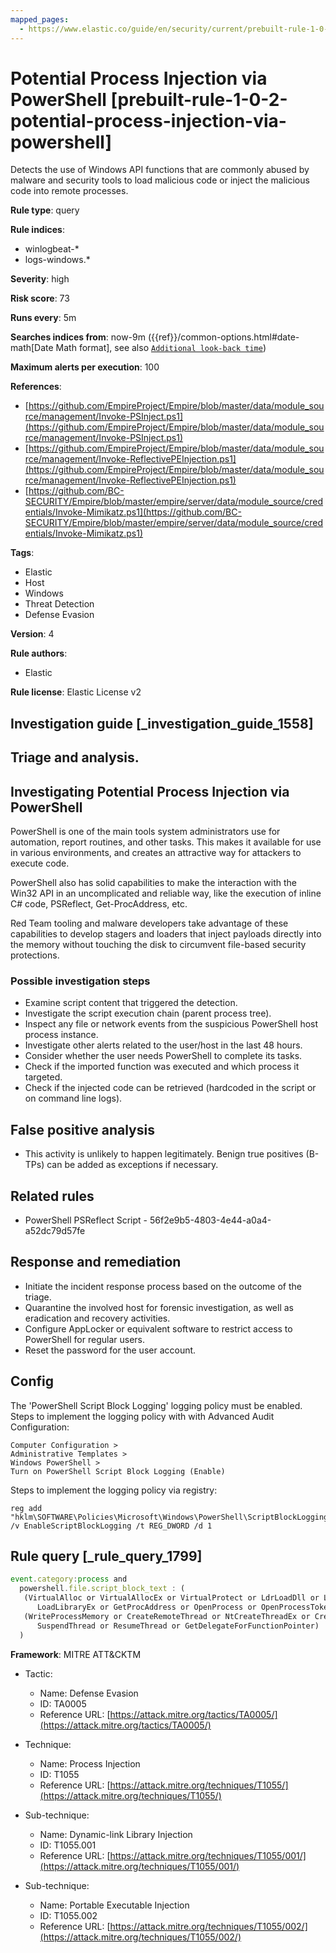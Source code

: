 ```yaml
---
mapped_pages:
  - https://www.elastic.co/guide/en/security/current/prebuilt-rule-1-0-2-potential-process-injection-via-powershell.html
---
```


# Potential Process Injection via PowerShell [prebuilt-rule-1-0-2-potential-process-injection-via-powershell]

Detects the use of Windows API functions that are commonly abused by malware and security tools to load malicious code or inject the malicious code into remote processes.

**Rule type**: query

**Rule indices**:

* winlogbeat-*
* logs-windows.*

**Severity**: high

**Risk score**: 73

**Runs every**: 5m

**Searches indices from**: now-9m ({{ref}}/common-options.html#date-math[Date Math format], see also [`Additional look-back time`](docs-content://solutions/security/detect-and-alert/create-detection-rule.md#rule-schedule))

**Maximum alerts per execution**: 100

**References**:

* [https://github.com/EmpireProject/Empire/blob/master/data/module_source/management/Invoke-PSInject.ps1](https://github.com/EmpireProject/Empire/blob/master/data/module_source/management/Invoke-PSInject.ps1)
* [https://github.com/EmpireProject/Empire/blob/master/data/module_source/management/Invoke-ReflectivePEInjection.ps1](https://github.com/EmpireProject/Empire/blob/master/data/module_source/management/Invoke-ReflectivePEInjection.ps1)
* [https://github.com/BC-SECURITY/Empire/blob/master/empire/server/data/module_source/credentials/Invoke-Mimikatz.ps1](https://github.com/BC-SECURITY/Empire/blob/master/empire/server/data/module_source/credentials/Invoke-Mimikatz.ps1)

**Tags**:

* Elastic
* Host
* Windows
* Threat Detection
* Defense Evasion

**Version**: 4

**Rule authors**:

* Elastic

**Rule license**: Elastic License v2

## Investigation guide [_investigation_guide_1558]

## Triage and analysis.

## Investigating Potential Process Injection via PowerShell

PowerShell is one of the main tools system administrators use for automation, report routines, and other tasks. This
makes it available for use in various environments, and creates an attractive way for attackers to execute code.

PowerShell also has solid capabilities to make the interaction with the Win32 API in an uncomplicated and reliable way,
like the execution of inline C# code, PSReflect, Get-ProcAddress, etc.

Red Team tooling and malware developers take advantage of these capabilities to develop stagers and loaders that inject
payloads directly into the memory without touching the disk to circumvent file-based security protections.

### Possible investigation steps

- Examine script content that triggered the detection.
- Investigate the script execution chain (parent process tree).
- Inspect any file or network events from the suspicious PowerShell host process instance.
- Investigate other alerts related to the user/host in the last 48 hours.
- Consider whether the user needs PowerShell to complete its tasks.
- Check if the imported function was executed and which process it targeted.
- Check if the injected code can be retrieved (hardcoded in the script or on command line logs).

## False positive analysis

- This activity is unlikely to happen legitimately. Benign true positives (B-TPs) can be added as exceptions if necessary.

## Related rules

- PowerShell PSReflect Script - 56f2e9b5-4803-4e44-a0a4-a52dc79d57fe

## Response and remediation

- Initiate the incident response process based on the outcome of the triage.
- Quarantine the involved host for forensic investigation, as well as eradication and recovery activities.
- Configure AppLocker or equivalent software to restrict access to PowerShell for regular users.
- Reset the password for the user account.

## Config

The 'PowerShell Script Block Logging' logging policy must be enabled.
Steps to implement the logging policy with with Advanced Audit Configuration:

```
Computer Configuration >
Administrative Templates >
Windows PowerShell >
Turn on PowerShell Script Block Logging (Enable)
```

Steps to implement the logging policy via registry:

```
reg add "hklm\SOFTWARE\Policies\Microsoft\Windows\PowerShell\ScriptBlockLogging" /v EnableScriptBlockLogging /t REG_DWORD /d 1
```

## Rule query [_rule_query_1799]

```js
event.category:process and
  powershell.file.script_block_text : (
   (VirtualAlloc or VirtualAllocEx or VirtualProtect or LdrLoadDll or LoadLibrary or LoadLibraryA or
      LoadLibraryEx or GetProcAddress or OpenProcess or OpenProcessToken or AdjustTokenPrivileges) and
   (WriteProcessMemory or CreateRemoteThread or NtCreateThreadEx or CreateThread or QueueUserAPC or
      SuspendThread or ResumeThread or GetDelegateForFunctionPointer)
  )
```

**Framework**: MITRE ATT&CKTM

* Tactic:

    * Name: Defense Evasion
    * ID: TA0005
    * Reference URL: [https://attack.mitre.org/tactics/TA0005/](https://attack.mitre.org/tactics/TA0005/)

* Technique:

    * Name: Process Injection
    * ID: T1055
    * Reference URL: [https://attack.mitre.org/techniques/T1055/](https://attack.mitre.org/techniques/T1055/)

* Sub-technique:

    * Name: Dynamic-link Library Injection
    * ID: T1055.001
    * Reference URL: [https://attack.mitre.org/techniques/T1055/001/](https://attack.mitre.org/techniques/T1055/001/)

* Sub-technique:

    * Name: Portable Executable Injection
    * ID: T1055.002
    * Reference URL: [https://attack.mitre.org/techniques/T1055/002/](https://attack.mitre.org/techniques/T1055/002/)




